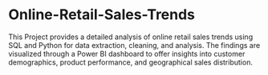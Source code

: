# Online-Retail-Sales-Trends
This Project provides a detailed analysis of online retail sales trends using SQL and Python for data extraction, cleaning, and analysis. The findings are visualized through a Power BI dashboard to offer insights into customer demographics, product performance, and geographical sales distribution.
